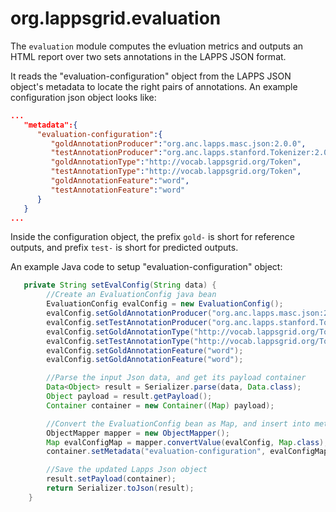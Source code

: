 # org.lappsgrid.evaluation


The `evaluation` module computes the evluation metrics and outputs an HTML report over two sets annotations 
in the LAPPS JSON format.

It reads the "evaluation-configuration" object from the LAPPS JSON object's metadata to locate the right pairs of annotations.
An example configuration json object looks like:
```json
...
   "metadata":{  
      "evaluation-configuration":{  
         "goldAnnotationProducer":"org.anc.lapps.masc.json:2.0.0",
         "testAnnotationProducer":"org.anc.lapps.stanford.Tokenizer:2.0.0",
         "goldAnnotationType":"http://vocab.lappsgrid.org/Token",
         "testAnnotationType":"http://vocab.lappsgrid.org/Token",
         "goldAnnotationFeature":"word",
         "testAnnotationFeature":"word"
      }
   }
...
```
Inside the configuration object, the prefix `gold-` is short for reference outputs, and prefix `test-` is short for predicted outputs.


An example Java code to setup "evaluation-configuration" object:
```java
   private String setEvalConfig(String data) {
        //Create an EvaluationConfig java bean
        EvaluationConfig evalConfig = new EvaluationConfig();
        evalConfig.setGoldAnnotationProducer("org.anc.lapps.masc.json:2.0.0");
        evalConfig.setTestAnnotationProducer("org.anc.lapps.stanford.Tokenizer:2.0.0");
        evalConfig.setGoldAnnotationType("http://vocab.lappsgrid.org/Token");
        evalConfig.setTestAnnotationType("http://vocab.lappsgrid.org/Token");
        evalConfig.setGoldAnnotationFeature("word");
        evalConfig.setGoldAnnotationFeature("word");

        //Parse the input Json data, and get its payload container
        Data<Object> result = Serializer.parse(data, Data.class);
        Object payload = result.getPayload();
        Container container = new Container((Map) payload);

        //Convert the EvaluationConfig bean as Map, and insert into metadata
        ObjectMapper mapper = new ObjectMapper();
        Map evalConfigMap = mapper.convertValue(evalConfig, Map.class);
        container.setMetadata("evaluation-configuration", evalConfigMap);

        //Save the updated Lapps Json object 
        result.setPayload(container);
        return Serializer.toJson(result);
    }
```
